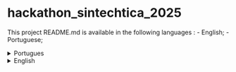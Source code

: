# hackathon_sintechtica_2025
This project README.md is available in the following languages :
    - English;
    - Portuguese;


<details>
    <summary>Portugues</summary>

    Nossa submissão para a Hackathon Sintechtica 2025

    ### Instalando dependencias do projeto : 
    No seu terminal ou ambiente python, entre no diretório deste projeto e rode: 

    ```console
    <caminho_do_projeto> python wizard.py

    ```

    O wizard de instalação vai iniciar, aceite as condições e seu diretório agora terá as dependencias necessárias instaladas.

</details>
<details>
    <summary>English</summary>

    Our project submission for the 2025 Sintechtica Hackathon

    ### Installing project dependencies :
    In your terminal or python environment, enter in this project´s path and run:

    ```console
    <project_path> python wizard.py

    ```

    The installation wizard will initiate, accept the conditions and your path will now have the needed dependencies installed.

</details>